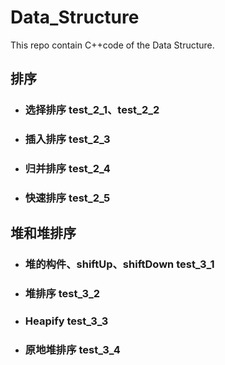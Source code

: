 # Data_Structure
This repo contain C++code of  the Data Structure.
## 排序
- ### 选择排序 test_2_1、test_2_2
- ### 插入排序 test_2_3
- ### 归并排序 test_2_4
- ### 快速排序 test_2_5
## 堆和堆排序
- ### 堆的构件、shiftUp、shiftDown test_3_1
- ### 堆排序 test_3_2
- ### Heapify test_3_3
- ### 原地堆排序 test_3_4